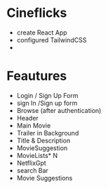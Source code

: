 # Cineflicks
- create React App
- configured TailwindCSS
-


# Feautures
- Login / Sign Up Form
 - sign In /Sign up form
 - Browse (after authentication)
 - Header
 - Main Movie
  - Trailer in Background 
  - Title & Description
  - MovieSuggestion
   - MovieLists* N
 - NetflixGpt
  - search Bar
  - Movie Suggestions
    
